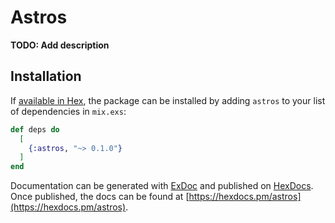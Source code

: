 # Astros

**TODO: Add description**

## Installation

If [available in Hex](https://hex.pm/docs/publish), the package can be installed
by adding `astros` to your list of dependencies in `mix.exs`:

```elixir
def deps do
  [
    {:astros, "~> 0.1.0"}
  ]
end
```

Documentation can be generated with [ExDoc](https://github.com/elixir-lang/ex_doc)
and published on [HexDocs](https://hexdocs.pm). Once published, the docs can
be found at [https://hexdocs.pm/astros](https://hexdocs.pm/astros).

